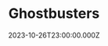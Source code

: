 ---
title: "Ghostbusters"
year: 2016
date: 2023-10-26T23:00:00.000Z
permalink: /almanac/movies/2023-10-27-ghostbusters/index.html
link: https://boxd.it/542L1b
---